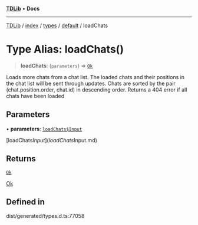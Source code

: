 [**TDLib**](../../../../../../README.md) • **Docs**

***

[TDLib](../../../../../../modules.md) / [index](../../../../../README.md) / [types](../../../README.md) / [default](../README.md) / loadChats

# Type Alias: loadChats()

> **loadChats**: (`parameters`) => [`Ok`](Ok-1.md)

Loads more chats from a chat list. The loaded chats and their positions in the chat list will be sent through updates. Chats are sorted by the pair (chat.position.order, chat.id) in descending order. Returns a 404 error if all chats have been loaded

## Parameters

• **parameters**: [`loadChats$Input`](loadChats$Input.md)

[loadChats$Input](loadChats$Input.md)

## Returns

[`Ok`](Ok-1.md)

[Ok](Ok-1.md)

## Defined in

dist/generated/types.d.ts:77058
